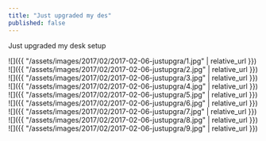 ```yaml
---
title: "Just upgraded my des"
published: false
---
```

Just upgraded my desk setup



![]({{ "/assets/images/2017/02/2017-02-06-justupgra/1.jpg" | relative_url }})
![]({{ "/assets/images/2017/02/2017-02-06-justupgra/2.jpg" | relative_url }})
![]({{ "/assets/images/2017/02/2017-02-06-justupgra/3.jpg" | relative_url }})
![]({{ "/assets/images/2017/02/2017-02-06-justupgra/4.jpg" | relative_url }})
![]({{ "/assets/images/2017/02/2017-02-06-justupgra/5.jpg" | relative_url }})
![]({{ "/assets/images/2017/02/2017-02-06-justupgra/6.jpg" | relative_url }})
![]({{ "/assets/images/2017/02/2017-02-06-justupgra/7.jpg" | relative_url }})
![]({{ "/assets/images/2017/02/2017-02-06-justupgra/8.jpg" | relative_url }})
![]({{ "/assets/images/2017/02/2017-02-06-justupgra/9.jpg" | relative_url }})
